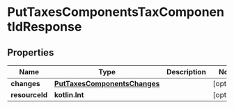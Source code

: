 
# PutTaxesComponentsTaxComponentIdResponse

## Properties
| Name | Type | Description | Notes |
| ------------ | ------------- | ------------- | ------------- |
| **changes** | [**PutTaxesComponentsChanges**](PutTaxesComponentsChanges.md) |  |  [optional] |
| **resourceId** | **kotlin.Int** |  |  [optional] |



